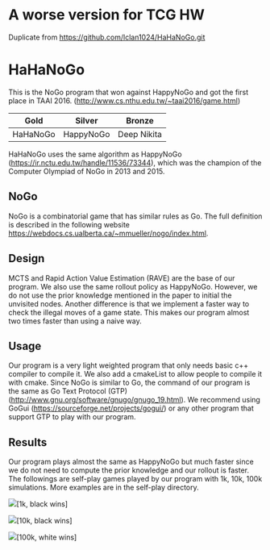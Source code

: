 A worse version for TCG HW
===============
Duplicate from https://github.com/lclan1024/HaHaNoGo.git

HaHaNoGo
===============
This is the NoGo program that won against HappyNoGo and got the first place in TAAI 2016. (http://www.cs.nthu.edu.tw/~taai2016/game.html) 

| Gold | Silver | Bronze |
| -------- | -------- | -------- |
| HaHaNoGo    | HappyNoGo     | Deep Nikita     |

HaHaNoGo uses the same algorithm as HappyNoGo (https://ir.nctu.edu.tw/handle/11536/73344), which was the champion of the Computer Olympiad of NoGo in 2013 and 2015.

## NoGo
NoGo is a combinatorial game that has similar rules as Go. The full definition is described in the following website https://webdocs.cs.ualberta.ca/~mmueller/nogo/index.html. 

## Design
MCTS and Rapid Action Value Estimation (RAVE) are the base of our program. We also use the same rollout policy as HappyNoGo. However, we do not use the prior knowledge mentioned in the paper to initial the unvisited nodes.
Another difference is that we implement a faster way to check the illegal moves of a game state. This makes our program almost two times faster than using a naive way. 

## Usage
Our program is a very light weighted program that only needs basic c++ compiler to compile it. We also add a cmakeList to allow people to compile it with cmake.
Since NoGo is similar to Go, the command of our program is the same as Go Text Protocol (GTP) (http://www.gnu.org/software/gnugo/gnugo_19.html). We recommend using GoGui (https://sourceforge.net/projects/gogui/) or any other program that support GTP to play with our program. 

## Results
Our program plays almost the same as HappyNoGo but much faster since we do not need to compute the prior knowledge and our rollout is faster. The followings are self-play games played by our program with 1k, 10k, 100k simulations. More examples are in the self-play directory. 

![](https://i.imgur.com/UntgrcE.png)[1k, black wins]

![](https://i.imgur.com/z9F5fM7.png)[10k, black wins]

![](https://i.imgur.com/q4jjAAJ.png)[100k, white wins]

